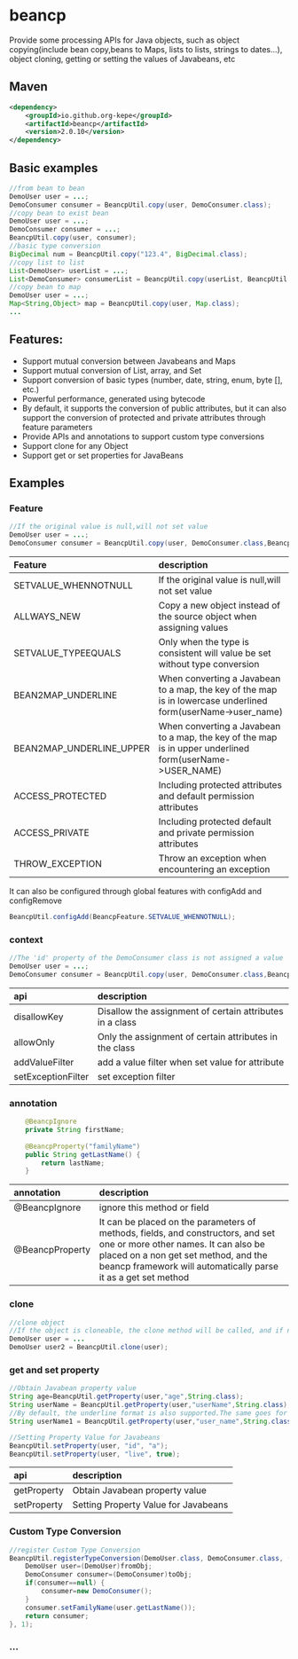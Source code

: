 # beancp
Provide some processing APIs for Java objects, such as object copying(include bean copy,beans to Maps, lists to lists, strings to dates...), object cloning, getting or setting the values of Javabeans, etc
## Maven
```xml
<dependency>
    <groupId>io.github.org-kepe</groupId>
    <artifactId>beancp</artifactId>
    <version>2.0.10</version>
</dependency>
```
## Basic examples

~~~Java
//from bean to bean
DemoUser user = ...;
DemoConsumer consumer = BeancpUtil.copy(user, DemoConsumer.class);
//copy bean to exist bean
DemoUser user = ...;
DemoConsumer consumer = ...;
BeancpUtil.copy(user, consumer);
//basic type conversion
BigDecimal num = BeancpUtil.copy("123.4", BigDecimal.class);
//copy list to list
List<DemoUser> userList = ...;
List<DemoConsumer> consumerList = BeancpUtil.copy(userList, BeancpUtil.type(List.class,DemoConsumer.class));
//copy bean to map
DemoUser user = ...;
Map<String,Object> map = BeancpUtil.copy(user, Map.class);
...
~~~
## Features:
* Support mutual conversion between Javabeans and Maps
* Support mutual conversion of List, array, and Set
* Support conversion of basic types (number, date, string, enum, byte [], etc.)
* Powerful performance, generated using bytecode
* By default, it supports the conversion of public attributes, but it can also support the conversion of protected and private attributes through feature parameters
* Provide APIs and annotations to support custom type conversions
* Support clone for any Object
* Support get or set properties for JavaBeans
## Examples
### Feature
~~~Java
//If the original value is null,will not set value
DemoUser user = ...;
DemoConsumer consumer = BeancpUtil.copy(user, DemoConsumer.class,BeancpFeature.SETVALUE_WHENNOTNULL);
~~~
|  Feature   | description  |
|  :----  | :----  |
| SETVALUE_WHENNOTNULL  | If the original value is null,will not set value |
| ALLWAYS_NEW  | Copy a new object instead of the source object when assigning values |
| SETVALUE_TYPEEQUALS  | Only when the type is consistent will value be set without type conversion |
| BEAN2MAP_UNDERLINE  | When converting a Javabean to a map, the key of the map is in lowercase underlined form(userName->user_name) |
| BEAN2MAP_UNDERLINE_UPPER  | When converting a Javabean to a map, the key of the map is in upper underlined form(userName->USER_NAME) |
| ACCESS_PROTECTED  | Including protected attributes and default permission attributes |
| ACCESS_PRIVATE  | Including protected default and private permission attributes |
| THROW_EXCEPTION  | Throw an exception when encountering an exception |

It can also be configured through global features with configAdd and configRemove
~~~Java
BeancpUtil.configAdd(BeancpFeature.SETVALUE_WHENNOTNULL);
~~~
### context
~~~Java
//The 'id' property of the DemoConsumer class is not assigned a value
DemoUser user = ...;
DemoConsumer consumer = BeancpUtil.copy(user, DemoConsumer.class,BeancpUtil.newContext().disallowKey(DemoConsumer.class, "id"));
~~~
|  api   | description  |
|  :----  | :----  |
| disallowKey  | Disallow the assignment of certain attributes in a class |
| allowOnly  | Only the assignment of certain attributes in the class |
| addValueFilter  | add a value filter when set value for attribute |
| setExceptionFilter  | set exception filter |
### annotation
~~~Java
	@BeancpIgnore
	private String firstName;
	
	@BeancpProperty("familyName")
	public String getLastName() {
		return lastName;
	}
~~~
|  annotation   | description  |
|  :----  | :----  |
| @BeancpIgnore  | ignore this method or field |
| @BeancpProperty  | It can be placed on the parameters of methods, fields, and constructors, and set one or more other names. It can also be placed on a non get set method, and the beancp framework will automatically parse it as a get set method |
### clone
~~~Java
//clone object 
//If the object is cloneable, the clone method will be called, and if not, it will be copied by property.
DemoUser user = ...
DemoUser user2 = BeancpUtil.clone(user);
~~~
### get and set property
~~~Java
//Obtain Javabean property value
String age=BeancpUtil.getProperty(user,"age",String.class);
String userName = BeancpUtil.getProperty(user,"userName",String.class);
//By default, the underline format is also supported.The same goes for setProperty
String userName1 = BeancpUtil.getProperty(user,"user_name",String.class);

//Setting Property Value for Javabeans
BeancpUtil.setProperty(user, "id", "a");
BeancpUtil.setProperty(user, "live", true);
~~~
|  api   | description  |
|  :----  | :----  |
| getProperty  | Obtain Javabean property value |
| setProperty  | Setting Property Value for Javabeans |
### Custom Type Conversion
~~~Java
//register Custom Type Conversion
BeancpUtil.registerTypeConversion(DemoUser.class, DemoConsumer.class, (invocation,context,fromObj,toObj)->{
	DemoUser user=(DemoUser)fromObj;
	DemoConsumer consumer=(DemoConsumer)toObj;
	if(consumer==null) {
		consumer=new DemoConsumer();
	}
	consumer.setFamilyName(user.getLastName());
	return consumer;
}, 1);
~~~
### ...